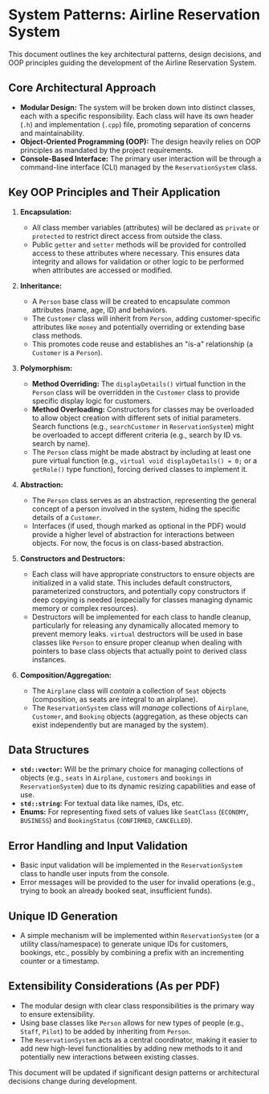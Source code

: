 # System Patterns: Airline Reservation System

This document outlines the key architectural patterns, design decisions, and OOP principles guiding the development of the Airline Reservation System.

## Core Architectural Approach
- **Modular Design:** The system will be broken down into distinct classes, each with a specific responsibility. Each class will have its own header (`.h`) and implementation (`.cpp`) file, promoting separation of concerns and maintainability.
- **Object-Oriented Programming (OOP):** The design heavily relies on OOP principles as mandated by the project requirements.
- **Console-Based Interface:** The primary user interaction will be through a command-line interface (CLI) managed by the `ReservationSystem` class.

## Key OOP Principles and Their Application

1.  **Encapsulation:**
    *   All class member variables (attributes) will be declared as `private` or `protected` to restrict direct access from outside the class.
    *   Public `getter` and `setter` methods will be provided for controlled access to these attributes where necessary. This ensures data integrity and allows for validation or other logic to be performed when attributes are accessed or modified.

2.  **Inheritance:**
    *   A `Person` base class will be created to encapsulate common attributes (name, age, ID) and behaviors.
    *   The `Customer` class will inherit from `Person`, adding customer-specific attributes like `money` and potentially overriding or extending base class methods.
    *   This promotes code reuse and establishes an "is-a" relationship (a `Customer` is a `Person`).

3.  **Polymorphism:**
    *   **Method Overriding:** The `displayDetails()` virtual function in the `Person` class will be overridden in the `Customer` class to provide specific display logic for customers.
    *   **Method Overloading:** Constructors for classes may be overloaded to allow object creation with different sets of initial parameters. Search functions (e.g., `searchCustomer` in `ReservationSystem`) might be overloaded to accept different criteria (e.g., search by ID vs. search by name).
    *   The `Person` class might be made abstract by including at least one pure virtual function (e.g., `virtual void displayDetails() = 0;` or a `getRole()` type function), forcing derived classes to implement it.

4.  **Abstraction:**
    *   The `Person` class serves as an abstraction, representing the general concept of a person involved in the system, hiding the specific details of a `Customer`.
    *   Interfaces (if used, though marked as optional in the PDF) would provide a higher level of abstraction for interactions between objects. For now, the focus is on class-based abstraction.

5.  **Constructors and Destructors:**
    *   Each class will have appropriate constructors to ensure objects are initialized in a valid state. This includes default constructors, parameterized constructors, and potentially copy constructors if deep copying is needed (especially for classes managing dynamic memory or complex resources).
    *   Destructors will be implemented for each class to handle cleanup, particularly for releasing any dynamically allocated memory to prevent memory leaks. `virtual` destructors will be used in base classes like `Person` to ensure proper cleanup when dealing with pointers to base class objects that actually point to derived class instances.

6.  **Composition/Aggregation:**
    *   The `Airplane` class will *contain* a collection of `Seat` objects (composition, as seats are integral to an airplane).
    *   The `ReservationSystem` class will *manage* collections of `Airplane`, `Customer`, and `Booking` objects (aggregation, as these objects can exist independently but are managed by the system).

## Data Structures
- **`std::vector`:** Will be the primary choice for managing collections of objects (e.g., `seats` in `Airplane`, `customers` and `bookings` in `ReservationSystem`) due to its dynamic resizing capabilities and ease of use.
- **`std::string`:** For textual data like names, IDs, etc.
- **Enums:** For representing fixed sets of values like `SeatClass` (`ECONOMY`, `BUSINESS`) and `BookingStatus` (`CONFIRMED`, `CANCELLED`).

## Error Handling and Input Validation
- Basic input validation will be implemented in the `ReservationSystem` class to handle user inputs from the console.
- Error messages will be provided to the user for invalid operations (e.g., trying to book an already booked seat, insufficient funds).

## Unique ID Generation
- A simple mechanism will be implemented within `ReservationSystem` (or a utility class/namespace) to generate unique IDs for customers, bookings, etc., possibly by combining a prefix with an incrementing counter or a timestamp.

## Extensibility Considerations (As per PDF)
- The modular design with clear class responsibilities is the primary way to ensure extensibility.
- Using base classes like `Person` allows for new types of people (e.g., `Staff`, `Pilot`) to be added by inheriting from `Person`.
- The `ReservationSystem` acts as a central coordinator, making it easier to add new high-level functionalities by adding new methods to it and potentially new interactions between existing classes.

This document will be updated if significant design patterns or architectural decisions change during development.
